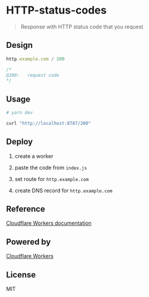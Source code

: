 # HTTP-status-codes

> Response with HTTP status code that you request

## Design

```js
http.example.com / 200

/*
@200:   request code
*/
```

## Usage

```sh
# yarn dev 

curl "http://localhost:8787/200"
```

## Deploy

1. create a worker

2. paste the code from `index.js`

3. set route for `http.example.com`

4. create DNS record for `http.example.com`

## Reference

[Cloudflare Workers documentation](https://developers.cloudflare.com/workers/)

## Powered by

[Cloudflare Workers](https://workers.dev/)

## License

MIT
